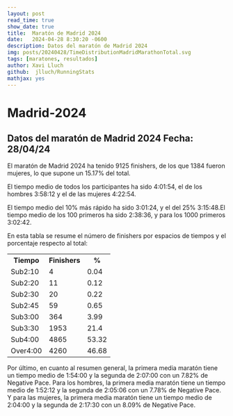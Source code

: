 ```yaml
---
layout: post
read_time: true
show_date: true
title:  Maratón de Madrid 2024
date:   2024-04-28 8:30:20 -0600
description: Datos del maratón de Madrid 2024
img: posts/20240428/TimeDistributionMadridMarathonTotal.svg 
tags: [maratones, resultados]
author: Xavi Lluch
github:  jlluch/RunningStats
mathjax: yes
---
```


Madrid-2024
===========

## Datos del maratón de Madrid 2024 Fecha: 28/04/24

El maratón de Madrid 2024 ha tenido 9125 finishers, de los que 1384 fueron mujeres, lo que supone un 15.17% del total.

El tiempo medio de todos los participantes ha sido 4:01:54, el de los hombres 3:58:12 y el de las mujeres 4:22:54.

El tiempo medio del 10% más rápido ha sido 3:01:24, y el del 25% 3:15:48.El tiempo medio de los 100 primeros ha sido 2:38:36, y para los 1000 primeros 3:02:42.

En esta tabla se resume el número de finishers por espacios de tiempos y el porcentaje respecto al total:  
<table>
  <tr>
    <th>Tiempo</th>
    <th>Finishers</th>
    <th>%</th>
  </tr>
  <tr>
    <td>Sub2:10</td>
    <td>4</td>
    <td>0.04</td>
  </tr>
  <tr>
    <td>Sub2:20</td>
    <td>11</td>
    <td>0.12</td>
  </tr>
  <tr>
    <td>Sub2:30</td>
    <td>20</td>
    <td>0.22</td>
  </tr>
  <tr>
    <td>Sub2:45</td>
    <td>59</td>
    <td>0.65</td>
  </tr>
  <tr>
    <td>Sub3:00</td>
    <td>364</td>
    <td>3.99</td>
  </tr>
  <tr>
    <td>Sub3:30</td>
    <td>1953</td>
    <td>21.4</td>
  </tr>
  <tr>
    <td>Sub4:00</td>
    <td>4865</td>
    <td>53.32</td>
  </tr>
  <tr>
    <td>Over4:00</td>
    <td>4260</td>
    <td>46.68</td>
  </tr>
</table>

Por último, en cuanto al resumen general, la primera media maratón tiene un tiempo medio de 1:54:00 y la segunda de 2:07:00 con un 7.82% de Negative Pace. Para los hombres, la primera media maratón tiene un tiempo medio de 1:52:12 y la segunda de 2:05:06 con un 7.78% de Negative Pace. Y para las mujeres, la primera media maratón tiene un tiempo medio de 2:04:00 y la segunda de 2:17:30 con un 8.09% de Negative Pace.